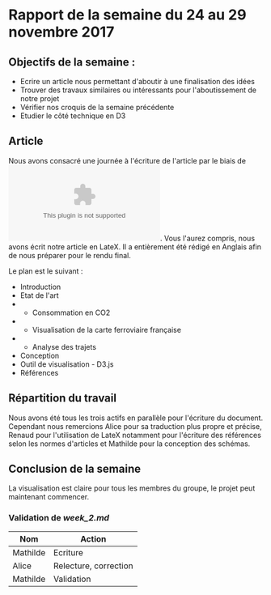 # Rapport de la semaine du 24 au 29 novembre 2017

## Objectifs de la semaine : 
* Ecrire un article nous permettant d'aboutir à une finalisation des idées
* Trouver des travaux similaires ou intéressants pour l'aboutissement de notre projet 
* Vérifier nos croquis de la semaine précédente
* Etudier le côté technique en D3 


## Article

Nous avons consacré une journée à l'écriture de l'article par le biais de ![sharelatex](sharelatex.com). 
Vous l'aurez compris, nous avons écrit notre article en LateX. Il a entièrement été rédigé en Anglais afin de nous préparer pour le rendu final. 


Le plan est le suivant : 

* Introduction 
* Etat de l'art
* * Consommation en CO2
* * Visualisation de la carte ferroviaire française
* * Analyse des trajets
* Conception 
* Outil de visualisation - D3.js
* Références


## Répartition du travail 

Nous avons été tous les trois actifs en parallèle pour l'écriture du document. Cependant nous remercions Alice pour sa traduction plus propre et précise, Renaud pour l'utilisation de LateX notamment pour l'écriture des références selon les normes d'articles et Mathilde pour la conception des schémas. 

## Conclusion de la semaine
La visualisation est claire pour tous les membres du groupe, le projet peut maintenant commencer. 

### Validation de *week_2.md*
 
| Nom | Action |
| --- | ------ |
| Mathilde | Ecriture |
| Alice | Relecture, correction |
| Mathilde | Validation | 
